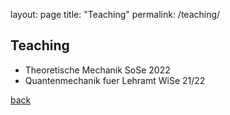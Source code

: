 layout: page
title: "Teaching"
permalink: /teaching/

## Teaching

- Theoretische Mechanik SoSe 2022
- Quantenmechanik fuer Lehramt WiSe 21/22
  
[back](./)
